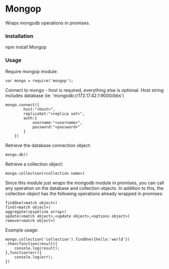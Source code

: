 # Mongop

Wraps mongodb operations in promises.

### Installation

npm install Mongop

### Usage
Require mongop module:

	var mongo = require('mongop');

Connect to mongo - host is required, everything else is optional. Host string includes database (ie: 'mongodb://172.17.42.1:9000/bbs')

	mongo.connect({
			host:"<host>",
			replicaSet:"<replica set>",
			auth:{
				username:"<username>",
				password:"<password>"
			}
		})

Retrieve the database connection object:

	mongo.db()

Retrieve a collection object:

	mongo.collection(<collection name>)

Since this module just wraps the mongodb module in promises, you can call any operation on the database and collection objects. In addition to this, the collection object has the following operations already wrapped in promises:

	findOne(<match object>)
	find(<match object>)
	aggregate(<pipeline array>)
	update(<match object>,<update object>,<options object>)
	remove(<match object>)

Example usage:

	mongo.collection('collection').findOne({hello:'world'})
	.then(function(result){
		console.log(result);
	},function(err){
		console.log(err);
	})
